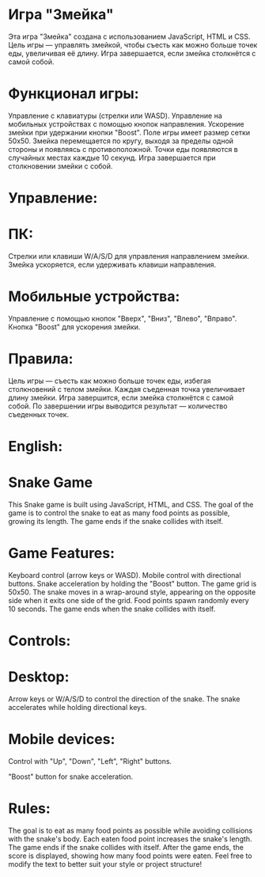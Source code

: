# Игра "Змейка"
Эта игра "Змейка" создана с использованием JavaScript, HTML и CSS. Цель игры — управлять змейкой, чтобы съесть как можно больше точек еды, увеличивая её длину. Игра завершается, если змейка столкнётся с самой собой.

# Функционал игры:
Управление с клавиатуры (стрелки или WASD).
Управление на мобильных устройствах с помощью кнопок направления.
Ускорение змейки при удержании кнопки "Boost".
Поле игры имеет размер сетки 50x50.
Змейка перемещается по кругу, выходя за пределы одной стороны и появляясь с противоположной.
Точки еды появляются в случайных местах каждые 10 секунд.
Игра завершается при столкновении змейки с собой.

# Управление:

# ПК:
Стрелки или клавиши W/A/S/D для управления направлением змейки.
Змейка ускоряется, если удерживать клавиши направления.

# Мобильные устройства:
Управление с помощью кнопок "Вверх", "Вниз", "Влево", "Вправо".
Кнопка "Boost" для ускорения змейки.

# Правила:
Цель игры — съесть как можно больше точек еды, избегая столкновений с телом змейки.
Каждая съеденная точка увеличивает длину змейки.
Игра завершится, если змейка столкнётся с самой собой.
По завершении игры выводится результат — количество съеденных точек.


# English:
# Snake Game
This Snake game is built using JavaScript, HTML, and CSS. The goal of the game is to control the snake to eat as many food points as possible, growing its length. The game ends if the snake collides with itself.

# Game Features:
Keyboard control (arrow keys or WASD).
Mobile control with directional buttons.
Snake acceleration by holding the "Boost" button.
The game grid is 50x50.
The snake moves in a wrap-around style, appearing on the opposite side when it exits one side of the grid.
Food points spawn randomly every 10 seconds.
The game ends when the snake collides with itself.

# Controls:

# Desktop:
Arrow keys or W/A/S/D to control the direction of the snake.
The snake accelerates while holding directional keys.

# Mobile devices:
Control with "Up", "Down", "Left", "Right" buttons.

"Boost" button for snake acceleration.
# Rules:
The goal is to eat as many food points as possible while avoiding collisions with the snake's body.
Each eaten food point increases the snake's length.
The game ends if the snake collides with itself.
After the game ends, the score is displayed, showing how many food points were eaten.
Feel free to modify the text to better suit your style or project structure!